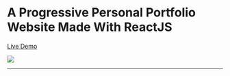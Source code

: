 # A Progressive Personal Portfolio Website Made With ReactJS

[Live Demo](https://new.deoxy.tech)

![](https://i.postimg.cc/nz97yDBV/screely-1657783601718.png)

---
